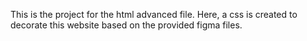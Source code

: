 This is the project for the html advanced file. Here, a css is created to decorate this website based on the provided figma files.